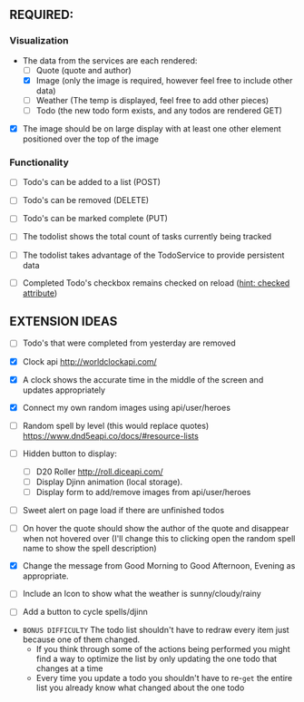 
## REQUIRED:
 ### Visualization
- The data from the services are each rendered:
  - [ ] Quote (quote and author)
  - [x] Image (only the image is required, however feel free to include other data)
  - [ ] Weather (The temp is displayed, feel free to add other pieces)
  - [ ] Todo (the new todo form exists, and any todos are rendered GET)
- [x] The image should be on large display with at least one other element positioned over the top of the image

   
 ### Functionality
 - [ ] Todo's can be added to a list (POST)
 - [ ] Todo's can be removed (DELETE)
 - [ ] Todo's can be marked complete (PUT)
 - [ ] The todolist shows the total count of tasks currently being tracked
 - [ ] The todolist takes advantage of the TodoService to provide persistent data
 - [ ] Completed Todo's checkbox remains checked on reload ([hint: checked attribute](https://www.w3schools.com/tags/att_input_checked.asp))


## EXTENSION IDEAS 
 - [ ] Todo's that were completed from yesterday are removed
- [x] Clock api http://worldclockapi.com/
- [x] A clock shows the accurate time in the middle of the screen and updates appropriately
- [x] Connect my own random images using api/user/heroes
- [ ] Random spell by level (this would replace quotes) https://www.dnd5eapi.co/docs/#resource-lists
- [ ] Hidden button to display:
    - [ ] D20 Roller http://roll.diceapi.com/
    - [ ] Display Djinn animation (local storage).
    - [ ] Display form to add/remove images from api/user/heroes

- [ ] Sweet alert on page load if there are unfinished todos

- [ ] On hover the quote should show the author of the quote and disappear when not hovered over
    (I'll change this to clicking open the random spell name to show the spell description)
- [x] Change the message from Good Morning to Good Afternoon, Evening as appropriate.
- [ ] Include an Icon to show what the weather is sunny/cloudy/rainy
- [ ] Add a button to cycle spells/djinn

- `BONUS DIFFICULTY` The todo list shouldn't have to redraw every item just because one of them changed. 
    - If you think through some of the actions being performed you might find a way to optimize the list by only updating the one todo that changes at a time
    - Every time you update a todo you shouldn't have to re-`get` the entire list you already know what changed about the one todo
